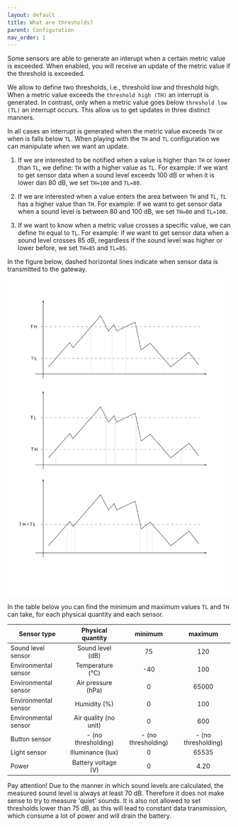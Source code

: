 ```yaml
---
layout: default
title: What are thresholds?
parent: Configuration
nav_order: 1
---
```


Some sensors are able to generate an interupt when a certain metric value is exceeded.
When enabled, you will receive an update of the metric value if the threshold is exceeded.

We allow to define two thresholds, i.e., threshold low and threshold high. 
When a metric value exceeds the `threshold high (TH)` an interrupt is generated.
In contrast, only when a metric value goes below `threshold low (TL)` an interrupt occurs.
This allow us to get updates in three distinct manners.

In all cases an interrupt is generated when the metric value exceeds `TH` or when is falls below `TL`. When playing with the `TH` and `TL` configuration we can manipulate when we want an update.

1. If we are interested to be notified when a value is higher than `TH` or lower than `TL`, we define: `TH` with a higher value as `TL`.
For example: if we want to get sensor data when a sound level exceeds 100 dB or when it is lower dan 80 dB, we set `TH=100` and `TL=80`.

2. If we are interested when a value enters the area between `TH` and `TL`,  `TL` has a higher value than `TH`.
For example: if we want to get sensor data when a sound level is between 80 and 100 dB, we set `TH=80` and `TL=100`.

3. If we want to know when a metric value crosses a specific value, we can define `TH` equal to `TL`.
For example: if we want to get sensor data when a sound level crosses 85 dB, regardless if the sound level was higher or lower before, we set `TH=85` and `TL=85`.

In the figure below, dashed horizontal lines indicate when sensor data is transmitted to the gateway.

![](../assets/images/tl-th-thresholds.svg)

In the table below you can find the minimum and maximum values `TL` and `TH` can take, for each physical quantity and each sensor.

| Sensor type   | Physical quantity     | minimum | maximum |
| ------------- |:-------------:|:-------------:|:-------------:| 
| Sound level sensor     | Sound level (dB) | 75 | 120 |
| Environmental sensor      | Temperature (&deg;C)  | -40  | 100 |
| Environmental sensor      | Air pressure (hPa)  | 0  |	65000 |
| Environmental sensor      |  Humidity (%) | 0  | 100	|
| Environmental sensor      | Air quality (no unit)  | 0  |	600 |
| Button sensor | - (no thresholding)  |  - (no thresholding) | - (no thresholding) |
| Light sensor      | Illuminance (lux) | 0  |	65535 |
| Power      | Battery voltage (V) | 0  |	4.20 |

Pay attention! Due to the manner in which sound levels are calculated, the measured sound level is always at least 70 dB. 
Therefore it does not make sense to try to measure 'quiet' sounds.
It is also not allowed to set thresholds lower than 75 dB, as this will lead to constant data transmission, which consume a lot of power and will drain the battery.
